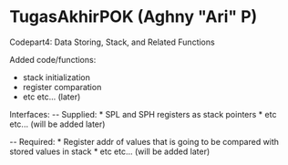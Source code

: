 TugasAkhirPOK (Aghny "Ari" P)
=============

Codepart4: Data Storing, Stack, and Related Functions

Added code/functions:
  * stack initialization
  * register comparation
  * etc etc... (later)

Interfaces:
-- Supplied:
    * SPL and SPH registers as stack pointers
    * etc etc... (will be added later)
    
-- Required:
    * Register addr of values that is going to be compared with stored values in stack
    * etc etc... (will be added later)

